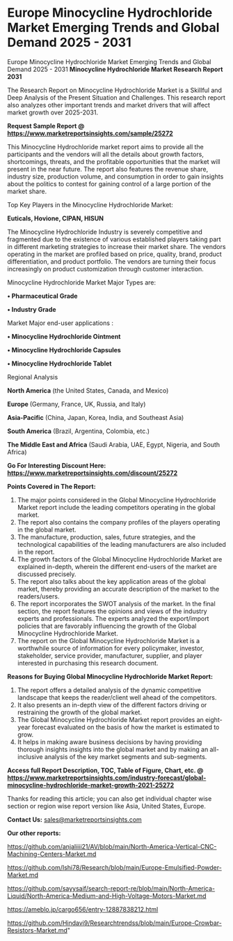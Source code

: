 # Europe Minocycline Hydrochloride Market Emerging Trends and Global Demand 2025 - 2031
Europe Minocycline Hydrochloride Market Emerging Trends and Global Demand 2025 - 2031
<strong>Minocycline Hydrochloride Market Research Report 2031</strong>

The Research Report on Minocycline Hydrochloride Market is a Skillful and Deep Analysis of the Present Situation and Challenges. This research report also analyzes other important trends and market drivers that will affect market growth over 2025-2031.

<strong>Request Sample Report @ <a href=https://www.marketreportsinsights.com/sample/25272>https://www.marketreportsinsights.com/sample/25272</a></strong>

This Minocycline Hydrochloride market report aims to provide all the participants and the vendors will all the details about growth factors, shortcomings, threats, and the profitable opportunities that the market will present in the near future. The report also features the revenue share, industry size, production volume, and consumption in order to gain insights about the politics to contest for gaining control of a large portion of the market share.

Top Key Players in the Minocycline Hydrochloride Market:

<strong>Euticals, Hovione, CIPAN, HISUN</strong>

The Minocycline Hydrochloride Industry is severely competitive and fragmented due to the existence of various established players taking part in different marketing strategies to increase their market share. The vendors operating in the market are profiled based on price, quality, brand, product differentiation, and product portfolio. The vendors are turning their focus increasingly on product customization through customer interaction.

Minocycline Hydrochloride Market Major Types are:

<strong>• Pharmaceutical Grade

• Industry Grade</strong>

Market Major end-user applications :

<strong>• Minocycline Hydrochloride Ointment

• Minocycline Hydrochloride Capsules

• Minocycline Hydrochloride Tablet</strong>

Regional Analysis

</u><strong><b>North America</b></strong> (the United States, Canada, and Mexico)

<strong><b>Europe </b></strong>(Germany, France, UK, Russia, and Italy)

<strong><b>Asia-Pacific</b></strong> (China, Japan, Korea, India, and Southeast Asia)

<strong><b>South America</b></strong> (Brazil, Argentina, Colombia, etc.)

<strong><b>The Middle East and Africa</b></strong> (Saudi Arabia, UAE, Egypt, Nigeria, and South Africa)

<strong>Go For Interesting Discount Here: <a href=https://www.marketreportsinsights.com/discount/25272>https://www.marketreportsinsights.com/discount/25272</a></strong>

<strong>Points Covered in The Report:</strong>
<ol>
  <li>The major points considered in the Global Minocycline Hydrochloride Market report include the leading competitors operating in the global market.</li>
  <li>The report also contains the company profiles of the players operating in the global market.</li>
  <li>The manufacture, production, sales, future strategies, and the technological capabilities of the leading manufacturers are also included in the report.</li>
  <li>The growth factors of the Global Minocycline Hydrochloride Market are explained in-depth, wherein the different end-users of the market are discussed precisely.</li>
  <li>The report also talks about the key application areas of the global market, thereby providing an accurate description of the market to the readers/users.</li>
  <li>The report incorporates the SWOT analysis of the market. In the final section, the report features the opinions and views of the industry experts and professionals. The experts analyzed the export/import policies that are favorably influencing the growth of the Global Minocycline Hydrochloride Market.</li>
  <li>The report on the Global Minocycline Hydrochloride Market is a worthwhile source of information for every policymaker, investor, stakeholder, service provider, manufacturer, supplier, and player interested in purchasing this research document.</li>
</ol>
<strong>Reasons for Buying Global Minocycline Hydrochloride Market Report:</strong>

<ol>
  <li>The report offers a detailed analysis of the dynamic competitive landscape that keeps the reader/client well ahead of the competitors.</li>
  <li>It also presents an in-depth view of the different factors driving or restraining the growth of the global market.</li>
  <li>The Global Minocycline Hydrochloride Market report provides an eight-year forecast evaluated on the basis of how the market is estimated to grow.</li>
  <li>It helps in making aware business decisions by having providing thorough insights insights into the global market and by making an all-inclusive analysis of the key market segments and sub-segments.</li>
</ol>
<strong>Access full Report Description, TOC, Table of Figure, Chart, etc. @ <a href=https://www.marketreportsinsights.com/industry-forecast/global-minocycline-hydrochloride-market-growth-2021-25272>https://www.marketreportsinsights.com/industry-forecast/global-minocycline-hydrochloride-market-growth-2021-25272</a></strong>


Thanks for reading this article; you can also get individual chapter wise section or region wise report version like Asia, United States, Europe.

<strong>Contact Us:</strong>
sales@marketreportsinsights.com

<strong>Our other reports:</strong>

<a href=https://github.com/anjaliiii21/AV/blob/main/North-America-Vertical-CNC-Machining-Centers-Market.md>https://github.com/anjaliiii21/AV/blob/main/North-America-Vertical-CNC-Machining-Centers-Market.md</a>

<a href=https://github.com/Ishi78/Research/blob/main/Europe-Emulsified-Powder-Market.md>https://github.com/Ishi78/Research/blob/main/Europe-Emulsified-Powder-Market.md</a>

<a href=https://github.com/sayysaif/search-report-re/blob/main/North-America-Liquid/North-America-Medium-and-High-Voltage-Motors-Market.md>https://github.com/sayysaif/search-report-re/blob/main/North-America-Liquid/North-America-Medium-and-High-Voltage-Motors-Market.md</a>

<a href=https://ameblo.jp/cargo656/entry-12887838212.html>https://ameblo.jp/cargo656/entry-12887838212.html</a>

<a href=https://github.com/Hindavi9/Researchtrendss/blob/main/Europe-Crowbar-Resistors-Market.md>https://github.com/Hindavi9/Researchtrendss/blob/main/Europe-Crowbar-Resistors-Market.md</a>"
